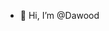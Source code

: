 - 👋 Hi, I’m @Dawood

<!---
TDMvenomx/Dawood is a ✨ special ✨ repository because its `README.md` (this file) appears on your GitHub profile.
You can click the Preview link to take a look at your changes.
--->

